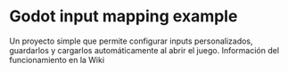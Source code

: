 # Godot input mapping example
Un proyecto simple que permite configurar inputs personalizados, guardarlos y cargarlos automáticamente al abrir el juego.
Información del funcionamiento en la Wiki
